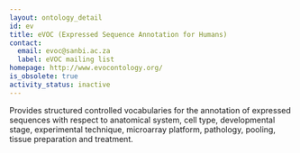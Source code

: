 ```yaml
---
layout: ontology_detail
id: ev
title: eVOC (Expressed Sequence Annotation for Humans)
contact:
  email: evoc@sanbi.ac.za
  label: eVOC mailing list
homepage: http://www.evocontology.org/
is_obsolete: true
activity_status: inactive
---
```


Provides structured controlled vocabularies for the annotation of expressed sequences with respect to anatomical system, cell type, developmental stage, experimental technique, microarray platform, pathology, pooling, tissue preparation and treatment.
